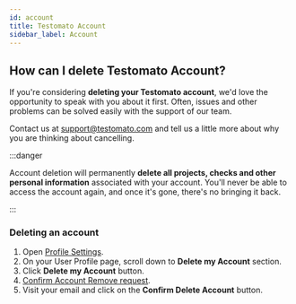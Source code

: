 ```yaml
---
id: account
title: Testomato Account
sidebar_label: Account
---
```


## How can I delete Testomato Account?

If you're considering **deleting your Testomato account**, we'd love the 
opportunity to speak with you about it first. Often, issues and other
problems can be solved easily with the support of our team.

Contact us at <support@testomato.com> and tell us a little more about
why you are thinking about cancelling.

:::danger 

Account deletion will permanently **delete all projects, checks and other personal information**
associated with your account. You'll never be able to access the account again, 
and once it's gone, there's no bringing it back.

:::

### Deleting an account

1.  Open [Profile Settings](https://www.testomato.com/user/profile).
2.  On your User Profile page, scroll down to **Delete my Account** section.
3.  Click **Delete my Account** button.
4.  [Confirm Account Remove request](https://www.testomato.com/user/delete/confirm).
5.  Visit your email and click on the **Confirm Delete Account** button.

